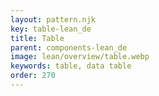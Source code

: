 ```yaml
---
layout: pattern.njk
key: table-lean_de
title: Table
parent: components-lean_de
image: lean/overview/table.webp
keywords: table, data table
order: 270
---
```


